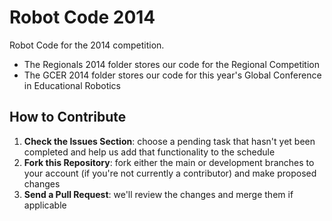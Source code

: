# Robot Code 2014

Robot Code for the 2014 competition. 

- The Regionals 2014 folder stores our code for the Regional Competition 
- The GCER 2014 folder stores our code for this year's Global Conference in Educational Robotics

## How to Contribute
1. **Check the Issues Section**: choose a pending task that hasn't yet been completed and help us add that functionality to the schedule
2. **Fork this Repository**: fork either the main or development branches to your account (if you're not currently a contributor) and make proposed changes
3. **Send a Pull Request**: we'll review the changes and merge them if applicable
